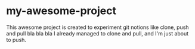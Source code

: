 # my-awesome-project
This awesome project is created to experiment git notions like clone, push and pull
bla bla bla 
I already managed to clone and pull, and I'm just about to push.